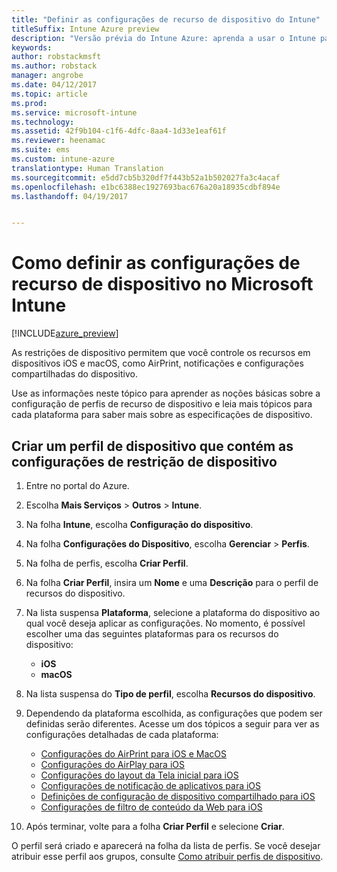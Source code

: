 ```yaml
---
title: "Definir as configurações de recurso de dispositivo do Intune"
titleSuffix: Intune Azure preview
description: "Versão prévia do Intune Azure: aprenda a usar o Intune para configurar recursos nos dispositivos gerenciados."
keywords: 
author: robstackmsft
ms.author: robstack
manager: angrobe
ms.date: 04/12/2017
ms.topic: article
ms.prod: 
ms.service: microsoft-intune
ms.technology: 
ms.assetid: 42f9b104-c1f6-4dfc-8aa4-1d33e1eaf61f
ms.reviewer: heenamac
ms.suite: ems
ms.custom: intune-azure
translationtype: Human Translation
ms.sourcegitcommit: e5dd7cb5b320df7f443b52a1b502027fa3c4acaf
ms.openlocfilehash: e1bc6388ec1927693bac676a20a18935cdbf894e
ms.lasthandoff: 04/19/2017


---
```


# <a name="how-to-configure-device-feature-settings-in-microsoft-intune"></a>Como definir as configurações de recurso de dispositivo no Microsoft Intune

[!INCLUDE[azure_preview](../includes/azure_preview.md)]

As restrições de dispositivo permitem que você controle os recursos em dispositivos iOS e macOS, como AirPrint, notificações e configurações compartilhadas do dispositivo.

Use as informações neste tópico para aprender as noções básicas sobre a configuração de perfis de recurso de dispositivo e leia mais tópicos para cada plataforma para saber mais sobre as especificações de dispositivo.

## <a name="create-a-device-profile-containing-device-restriction-settings"></a>Criar um perfil de dispositivo que contém as configurações de restrição de dispositivo

1. Entre no portal do Azure.
2. Escolha **Mais Serviços** > **Outros** > **Intune**.
3. Na folha **Intune**, escolha **Configuração do dispositivo**.
2. Na folha **Configurações do Dispositivo**, escolha **Gerenciar** > **Perfis**.
3. Na folha de perfis, escolha **Criar Perfil**.
4. Na folha **Criar Perfil**, insira um **Nome** e uma **Descrição** para o perfil de recursos do dispositivo.
5. Na lista suspensa **Plataforma**, selecione a plataforma do dispositivo ao qual você deseja aplicar as configurações. No momento, é possível escolher uma das seguintes plataformas para os recursos do dispositivo:
    - **iOS**
    - **macOS**
6. Na lista suspensa do **Tipo de perfil**, escolha **Recursos do dispositivo**. 
7. Dependendo da plataforma escolhida, as configurações que podem ser definidas serão diferentes. Acesse um dos tópicos a seguir para ver as configurações detalhadas de cada plataforma:
    - [Configurações do AirPrint para iOS e MacOS](air-print-settings-for-ios-and-macos.md)
     - [Configurações do AirPlay para iOS](airplay-settings-for-ios-devices.md)
    - [Configurações do layout da Tela inicial para iOS](home-screen-settings-for-ios.md)
    - [Configurações de notificação de aplicativos para iOS](app-notification-settings-for-ios.md)
    - [Definições de configuração de dispositivo compartilhado para iOS](shared-device-settings-for-ios.md)
    - [Configurações de filtro de conteúdo da Web para iOS](web-content-filter-settings-for-ios.md)

8. Após terminar, volte para a folha **Criar Perfil** e selecione **Criar**.

O perfil será criado e aparecerá na folha da lista de perfis.
Se você desejar atribuir esse perfil aos grupos, consulte [Como atribuir perfis de dispositivo](how-to-assign-device-profiles.md).




